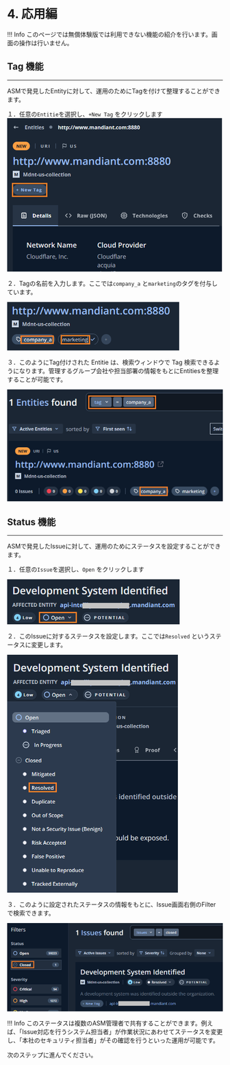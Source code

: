 # 4. 応用編

!!! Info
    このページでは無償体験版では利用できない機能の紹介を行います。画面の操作は行いません。

## Tag 機能

---

ASMで発見したEntityに対して、運用のためにTagを付けて整理することができます。

１．任意の`Entitie`を選択し、`+New Tag` をクリックします
![](images/2022-09-16-11-07-22-image.png)

２．Tagの名前を入力します。ここでは`company_a` と`marketing`のタグを付与しています。

![](images/2022-09-16-11-19-01-image.png)

３．このようにTag付けされた Entitie は、検索ウィンドウで Tag 検索できるようになります。管理するグループ会社や担当部署の情報をもとにEntitiesを整理することが可能です。

![](images/2022-09-16-11-20-31-image.png)

## 

## Status 機能

---

ASMで発見したIssueに対して、運用のためにステータスを設定することができます。

１．任意の`Issue`を選択し、`Open` をクリックします

![](images/2022-09-16-11-33-25-image.png)

２．このIssueに対するステータスを設定します。ここでは`Resolved` というステータスに変更します。

![](images/2022-09-16-11-33-05-image.png)

３．このように設定されたステータスの情報をもとに、Issue画面右側のFilter で検索できます。 

![](images/2022-09-16-11-42-02-image.png)

!!! Info
    このステータスは複数のASM管理者で共有することができます。例えば、「Issue対応を行うシステム担当者」が作業状況にあわせてステータスを変更し、「本社のセキュリティ担当者」がその確認を行うといった運用が可能です。





次のステップに進んでください。
